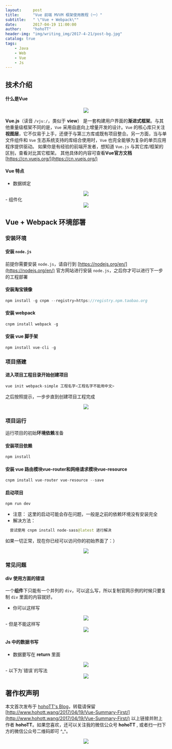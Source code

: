 ```yaml
---
layout:     post
title:      "Vue 前端 MVVM 框架使用教程（一）"
subtitle:   " \"Vue + Webpack\""
date:       2017-04-19 11:00:00
author:     "hohoTT"
header-img: "img/writing_img/2017-4-21/post-bg.jpg"
catalog: true
tags:
    - Java
    - Web
    - Vue
    - Js
---
```



## 技术介绍

#### 什么是Vue

<div align="center"><img src="http://www.hohott.wang/img/writing_img/2017-4-21/s1.png"/></div>

**Vue.js**（读音 `/vjuː/`，类似于 **view**） 是一套构建用户界面的**渐进式框架**。与其他重量级框架不同的是，`Vue` 采用自底向上增量开发的设计。`Vue` 的核心库只关注**视图层**，它不仅易于上手，还便于与第三方库或既有项目整合。另一方面，当与单文件组件和 `Vue` 生态系统支持的库结合使用时，`Vue` 也完全能够为复杂的单页应用程序提供驱动。
如果你是有经验的前端开发者，想知道 `Vue.js` 与其它库/框架的区别，查看对比其它框架。
其他具体的内容可查看**Vue官方文档** [https://cn.vuejs.org/](https://cn.vuejs.org/)

#### Vue 特点
- 数据绑定
<div align="center"><img src="http://www.hohott.wang/img/writing_img/2017-4-21/s2.png"/></div>
- 组件化
<div align="center"><img src="http://www.hohott.wang/img/writing_img/2017-4-21/s3.png"/></div>

## Vue + Webpack 环境部署

### 安装环境

#### 安装 `node.js` 

前提你需要安装 `node.js`，请自行到 [https://nodejs.org/en/](https://nodejs.org/en/) 官方网站进行安装 `node.js`，之后你才可以进行下一步的工程部署

#### 安装淘宝镜像

```java
npm install -g cnpm --registry=https://registry.npm.taobao.org
```

#### 安装 webpack

```java
cnpm install webpack -g
```

#### 安装 vue 脚手架

```java
npm install vue-cli -g
```

### 项目搭建

#### 进入项目工程目录开始创建项目

```java
vue init webpack-simple 工程名字<工程名字不能用中文>
```

之后按照提示，一步步直到创建项目工程完成
<div align="center"><img src="http://www.hohott.wang/img/writing_img/2017-4-21/vue_init.png"/></div>

### 项目运行

运行项目的初始**环境依赖**准备

#### 安装项目依赖

```java
npm install 
```

#### 安装 vue 路由模块vue-router和网络请求模块vue-resource

```java
cnpm install vue-router vue-resource --save
```

#### 启动项目

```java
npm run dev
```

- 注意：
  这里的启动可能会存在问题，一般是之前的依赖环境没有安装完全
- 解决方法：

```java
  尝试使用 cnpm install node-sass@latest 进行解决
```

如果一切正常，现在你已经可以访问你的初始界面了：）
<div align="center"><img src="http://www.hohott.wang/img/writing_img/2017-4-21/index.png"/></div>


### 常见问题

#### div 使用方面的错误

一个**组件**下只能有一个并列的 `div`，可以这么写，所以复制官网示例的时候只要复制 `div` 里面的内容就好。

 - 你可以这样写
 <div align="center"><img src="http://www.hohott.wang/img/writing_img/2017-4-21/k1.png"/></div>
 - 但是不能这样写
<div align="center"><img src="http://www.hohott.wang/img/writing_img/2017-4-21/k2.png"/></div>

#### Js 中的数据书写

- 数据要写在 **return** 里面
<div align="center"><img src="http://www.hohott.wang/img/writing_img/2017-4-21/k3.png"/></div>
- 以下为`错误`的写法
<div align="center"><img src="http://www.hohott.wang/img/writing_img/2017-4-21/k3.png"/></div>


## 著作权声明
本文首次发布于 [hohoTT's Blog](http://www.hohott.wang/)，转载请保留 [http://www.hohott.wang/2017/04/19/Vue-Summary-First/](http://www.hohott.wang/2017/04/19/Vue-Summary-First/) 以上链接并附上作者 **hohoTT**。如果您喜欢，还可以关注我的微信公众号 **hohoTT** , 或者扫一扫下方的微信公众号二维码即可 ^_^。
<div align="center"><img src="http://www.hohott.wang/img/WeiXinImg.jpg"/></div>


